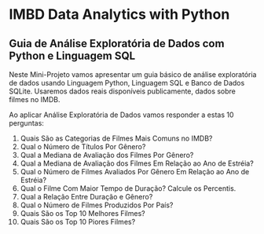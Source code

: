 # IMBD Data Analytics with Python
## Guia de Análise Exploratória de Dados com Python e Linguagem SQL

Neste Mini-Projeto vamos apresentar um guia básico de análise exploratória de dados usando Linguagem Python, Linguagem SQL e Banco de Dados SQLite. Usaremos dados reais disponíveis publicamente, dados sobre filmes no IMDB.

Ao aplicar Análise Exploratória de Dados vamos responder a estas 10 perguntas:

1. Quais São as Categorias de Filmes Mais Comuns no IMDB?
2. Qual o Número de Títulos Por Gênero?
3. Qual a Mediana de Avaliação dos Filmes Por Gênero?
4. Qual a Mediana de Avaliação dos Filmes Em Relação ao Ano de Estréia?
5. Qual o Número de Filmes Avaliados Por Gênero Em Relação ao Ano de Estréia?
6. Qual o Filme Com Maior Tempo de Duração? Calcule os Percentis.
7. Qual a Relação Entre Duração e Gênero?
8. Qual o Número de Filmes Produzidos Por País?
9. Quais São os Top 10 Melhores Filmes?
10. Quais São os Top 10 Piores Filmes?
